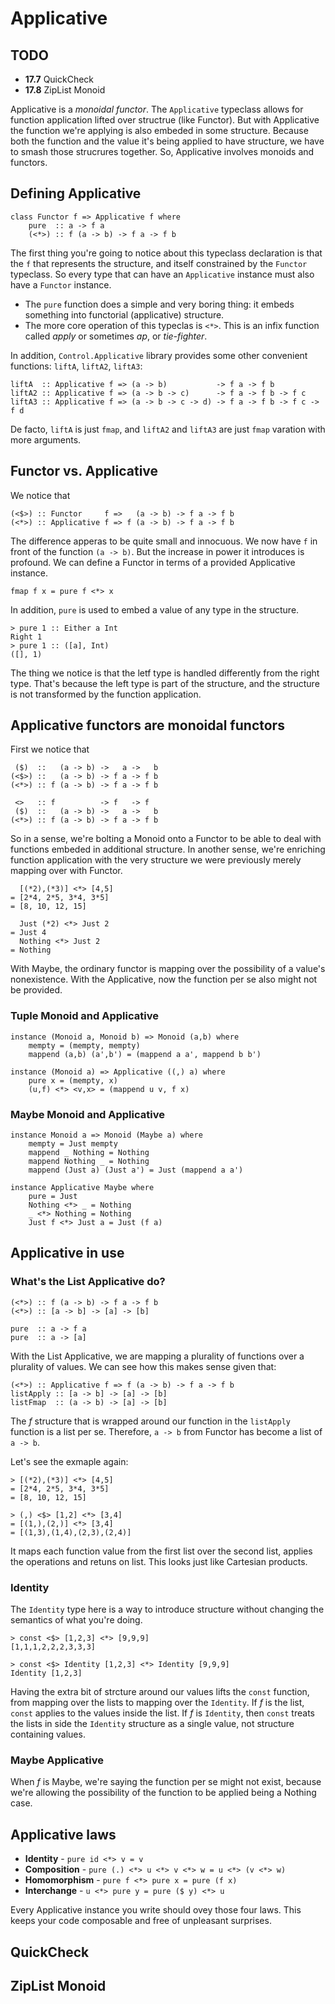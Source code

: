 # Applicative

## TODO

* **17.7** QuickCheck
* **17.8** ZipList Monoid

Applicative is a *monoidal functor*. The `Applicative` typeclass allows for function application lifted over structrue (like Functor). But with Applicative the function we're applying is also embeded in some structure. Because both the function and the value it's being applied to have structure, we have to smash those strucrures together. So, Applicative involves monoids and functors.


## Defining Applicative

```
class Functor f => Applicative f where
	pure  :: a -> f a
	(<*>) :: f (a -> b) -> f a -> f b
```

The first thing you're going to notice about this typeclass declaration is that the `f` that represents the structure, and itself constrained by the `Functor` typeclass. So every type that can have an `Applicative` instance must also have a `Functor` instance.

* The `pure` function does a simple and very boring thing: it embeds something into functorial (applicative) structure.
* The more core operation of this typeclas is `<*>`. This is an infix function called *apply* or sometimes *ap*, or *tie-fighter*.

In addition, `Control.Applicative` library provides some other convenient functions: `liftA`, `liftA2`, `liftA3`:

```
liftA  :: Applicative f => (a -> b)           -> f a -> f b
liftA2 :: Applicative f => (a -> b -> c)      -> f a -> f b -> f c
liftA3 :: Applicative f => (a -> b -> c -> d) -> f a -> f b -> f c -> f d
```

De facto, `liftA` is just `fmap`, and `liftA2` and `liftA3` are just `fmap` varation with more arguments. 

## Functor vs. Applicative

We notice that

```
(<$>) :: Functor     f =>   (a -> b) -> f a -> f b
(<*>) :: Applicative f => f (a -> b) -> f a -> f b
```

The difference apperas to be quite small and innocuous. We now have `f` in front of the function `(a -> b)`. But the increase in power it introduces is profound. We can define a Functor in terms of a provided Applicative instance.

```
fmap f x = pure f <*> x
```
In addition, `pure` is used to embed a value of any type in the structure. 

```
> pure 1 :: Either a Int
Right 1
> pure 1 :: ([a], Int)
([], 1)
```

The thing we notice is that the letf type is handled differently from the right type. That's because the left type is part of the structure, and the structure is not transformed by the function application.

## Applicative functors are monoidal functors

First we notice that

```
 ($)  ::   (a -> b) ->   a ->   b
(<$>) ::   (a -> b) -> f a -> f b
(<*>) :: f (a -> b) -> f a -> f b

 <>   :: f          -> f   -> f
 ($)  ::   (a -> b) ->   a ->   b
(<*>) :: f (a -> b) -> f a -> f b
```

So in a sense, we're bolting a Monoid onto a Functor to be able to deal with functions embeded in additional structure. In another sense, we're enriching function application with the very structure we were previously merely mapping over with Functor. 

```
  [(*2),(*3)] <*> [4,5]
= [2*4, 2*5, 3*4, 3*5]
= [8, 10, 12, 15]

  Just (*2) <*> Just 2
= Just 4
  Nothing <*> Just 2
= Nothing
```

With Maybe, the ordinary functor is mapping over the possibility of a value's nonexistence. With the Applicative, now the function per se also might not be provided. 

### Tuple Monoid and Applicative

```
instance (Monoid a, Monoid b) => Monoid (a,b) where
	mempty = (mempty, mempty)
	mappend (a,b) (a',b') = (mappend a a', mappend b b')

instance (Monoid a) => Applicative ((,) a) where
	pure x = (mempty, x)
	(u,f) <*> <v,x> = (mappend u v, f x)
```

### Maybe Monoid and Applicative

```
instance Monoid a => Monoid (Maybe a) where
	mempty = Just mempty
	mappend _ Nothing = Nothing
	mappend Nothing _ = Nothing
	mappend (Just a) (Just a') = Just (mappend a a')

instance Applicative Maybe where
	pure = Just
	Nothing <*> _ = Nothing
	_ <*> Nothing = Nothing
	Just f <*> Just a = Just (f a)
```

## Applicative in use

### What's the List Applicative do?

```
(<*>) :: f (a -> b) -> f a -> f b
(<*>) :: [a -> b] -> [a] -> [b]

pure  :: a -> f a
pure  :: a -> [a]
```

With the List Applicative, we are mapping a plurality of functions over a plurality of values. We can see how this makes sense given that:

```
(<*>) :: Applicative f => f (a -> b) -> f a -> f b
listApply :: [a -> b] -> [a] -> [b]
listFmap  :: (a -> b) -> [a] -> [b]
```

The *f* structure that is wrapped around our function in the `listApply` function is a list per se. Therefore, `a -> b` from Functor has become a list of `a -> b`. 

Let's see the exmaple again:

```
> [(*2),(*3)] <*> [4,5]
= [2*4, 2*5, 3*4, 3*5]
= [8, 10, 12, 15]

> (,) <$> [1,2] <*> [3,4]
= [(1,),(2,)] <*> [3,4]
= [(1,3),(1,4),(2,3),(2,4)]
```

It maps each function value from the first list over the second list, applies the operations and retuns on list. This looks just like Cartesian products.

### Identity

The `Identity` type here is a way to introduce structure without changing the semantics of what you're doing. 

```
> const <$> [1,2,3] <*> [9,9,9]
[1,1,1,2,2,2,3,3,3]

> const <$> Identity [1,2,3] <*> Identity [9,9,9]
Identity [1,2,3]
```

Having the extra bit of strcture around our values lifts the `const` function, from mapping over the lists to mapping over the `Identity`. If *f* is the list, `const` applies to the values inside the list. If *f* is `Identity`, then `const` treats the lists in side the `Identity` structure as a single value, not structure containing values.

### Maybe Applicative

When *f* is Maybe, we're saying the function per se might not exist, because we're allowing the possibility of the function to be applied being a Nothing case.

## Applicative laws

* **Identity** - `pure id <*> v = v`
* **Composition** - `pure (.) <*> u <*> v <*> w = u <*> (v <*> w)`
* **Homomorphism** - `pure f <*> pure x = pure (f x)`
* **Interchange** -  `u <*> pure y = pure ($ y) <*> u `

Every Applicative instance you write should ovey those four laws. This keeps your code composable and free of unpleasant surprises. 

## QuickCheck

## ZipList Monoid
